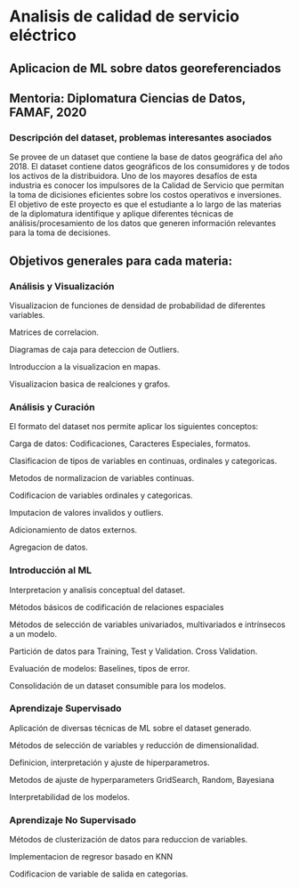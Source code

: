 # Analisis de calidad de servicio eléctrico
## Aplicacion de ML sobre datos georeferenciados

## Mentoria: Diplomatura Ciencias de Datos, FAMAF, 2020

### Descripción del dataset, problemas interesantes asociados
Se provee de un dataset que contiene la base de datos geográfica del año 2018.
El dataset contiene datos geográficos de los consumidores y de todos los activos de la distribuidora.
Uno de los mayores desafíos de esta industria es conocer los impulsores de la Calidad de Servicio que permitan la toma de dicisiones eficientes sobre los costos operativos e inversiones.
El objetivo de este proyecto es que el estudiante a lo largo de las materias de la diplomatura identifique y aplique diferentes técnicas de análisis/procesamiento de los datos que generen información relevantes para la toma de decisiones.

## Objetivos generales para cada materia:

### Análisis y Visualización

Visualizacion de funciones de densidad de probabilidad de diferentes variables.

Matrices de correlacion.

Diagramas de caja para deteccion de Outliers.

Introduccion a la visualizacion en mapas.

Visualizacion basica de realciones y grafos.

### Análisis y Curación

El formato del dataset nos permite aplicar los siguientes conceptos:

Carga de datos: Codificaciones, Caracteres Especiales, formatos.

Clasificacion de tipos de variables en continuas, ordinales y categoricas.

Metodos de normalizacion de variables continuas.

Codificacion de variables ordinales y categoricas.

Imputacion de valores invalidos y outliers.

Adicionamiento de datos externos.

Agregacion de datos.

### Introducción al ML

Interpretacion y analisis conceptual del dataset.

Métodos básicos de codificación de relaciones espaciales

Métodos de selección de variables univariados, multivariados e intrínsecos a un modelo.

Partición de datos para Training, Test y Validation. Cross Validation.

Evaluación de modelos: Baselines, tipos de error.

Consolidación de un dataset consumible para los modelos.

### Aprendizaje Supervisado

Aplicación de diversas técnicas de ML sobre el dataset generado.

Métodos de selección de variables y reducción de dimensionalidad.

Definicion, interpretación y ajuste de hiperparametros.

Metodos de ajuste de hyperparameters GridSearch, Random, Bayesiana

Interpretabilidad de los modelos.

### Aprendizaje No Supervisado

Métodos de clusterización de datos para reduccion de variables.

Implementacion de regresor basado en KNN

Codificacion de variable de salida en categorias.



